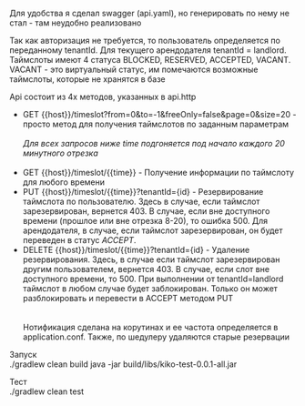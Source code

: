 Для удобства я сделал swagger (api.yaml), но генерировать по нему не стал - там неудобно реализовано<br/>

Так как авторизация не требуется, то пользователь определяется по переданному tenantId. Для текущего арендодателя tenantId = landlord.<br/>
Таймслоты имеют 4 статуса BLOCKED, RESERVED, ACCEPTED, VACANT. VACANT - это виртуальный статус, им помечаются возможные таймслоты, которые не хранятся в базе

Api состоит из 4х методов, указанных в api.http<br/>

* GET {{host}}/timeslot?from=0&to=-1&freeOnly=false&page=0&size=20 - просто метод для получения таймслотов по заданным параметрам
<br/><br/>
*Для всех запросов ниже time подгоняется под начало каждого 20 минутного отрезка*
<br/><br/>
* GET {{host}}/timeslot/{{time}} - Получение информации по таймслоту для любого времени
* PUT {{host}}/timeslot/{{time}}?tenantId={id} - Резервирование таймслота по пользователю.
Здесь в случае, если таймслот зарезервирован, вернется 403. В случае, если вне доступного времени (прошлое или вне отрезка 8-20), то ошибка 500. Для арендодателя, в случае, если таймслот зарезервирован, он будет переведен в статус *ACCEPT*.
* DELETE {{host}}/timeslot/{{time}}?tenantId={id} - Удаление резервирования.
Здесь, в случае если таймслот зарезервирован другим пользователем, вернется 403. В случае, если слот вне доступного времени, то 500. 
При выполнении от tenantId=landlord таймслот в любом случае будет заблокирован. Только он может разблокировать и перевести в ACCEPT методом PUT
<br /><br /><br />
Нотификация сделана на корутинах и ее частота определяется в application.conf. Также, по шедулеру удаляются старые резервации<br />

Запуск<br/>
./gradlew clean build
java -jar build/libs/kiko-test-0.0.1-all.jar

Тест<br/>
./gradlew clean test
